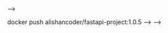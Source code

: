 <!-- <!-- To Build 
 docker build -t alishancoder/fastapi-project:1.0.2 .


  docker push alishancoder/fastapi-project:1.0.2  -->



<!-- docker buildx build --platform linux/amd64 -t alishancoder/fastapi-project:1.0.4 .
docker push alishancoder/fastapi-project:1.0.4



docker buildx build --platform linux/amd64 -t alishancoder/fastapi-project:1.0.7 --push .
 --> -->
docker push alishancoder/fastapi-project:1.0.5
 --> -->
